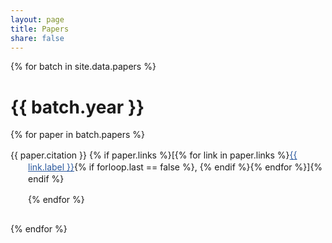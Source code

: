 ```yaml
---
layout: page
title: Papers
share: false
---
```


{% for batch in site.data.papers %}

  <h1>{{ batch.year }}</h1>

  <div class="csl-bib-body" style="line-height: 1.35; margin-left: 2em; margin-top: 1em; margin-bottom: 2em; text-indent:-2em;">

  {% for paper in batch.papers %}
      <div class="csl-entry" style="margin-bottom: 1em;">{{ paper.citation }}
      {% if paper.links %}[{% for link in paper.links %}<a href="{{ link.href }}" style="color: #2B599E;">{{ link.label }}</a>{% if forloop.last == false %}, {% endif %}{% endfor %}]{% endif %}</div>
  {% endfor %}
  
  </div>
{% endfor %}